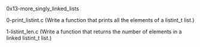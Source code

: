 0x13-more_singly_linked_lists

0-print_listint.c (Write a function that prints all the elements of a listint_t list.)

1-listint_len.c (Write a function that returns the number of elements in a linked listint_t list.)


